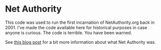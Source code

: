 # Net Authority

This code was used to run the first incarnation of NetAuthority.org back in 2001. I've made the code available here for historical purposes in case anyone is curious. The code is terrible. You have been warned.

See [this blog post](https://codeword.xyz/2017/03/15/that-time-i-trolled-the-entire-internet/) for a bit more information about what Net Authority was.
